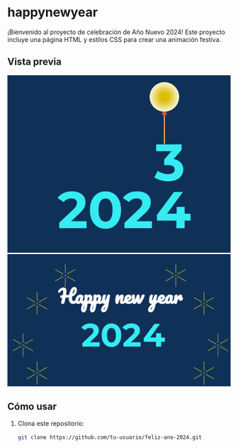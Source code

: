 # happynewyear

¡Bienvenido al proyecto de celebración de Año Nuevo 2024! Este proyecto incluye una página HTML y estilos CSS para crear una animación festiva.

## Vista previa

![Vista previa](image.jpg) ![](image2.jpg)

## Cómo usar

1. Clona este repositorio:

   ```bash
   git clone https://github.com/tu-usuario/feliz-ano-2024.git